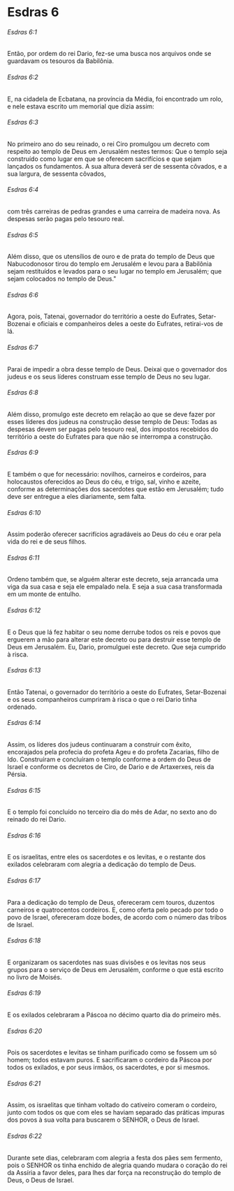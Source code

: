 # Esdras 6

###### Esdras 6:1

Então, por ordem do rei Dario, fez-se uma busca nos arquivos onde se guardavam os tesouros da Babilônia.

###### Esdras 6:2

E, na cidadela de Ecbatana, na província da Média, foi encontrado um rolo, e nele estava escrito um memorial que dizia assim:

###### Esdras 6:3

No primeiro ano do seu reinado, o rei Ciro promulgou um decreto com respeito ao templo de Deus em Jerusalém nestes termos: Que o templo seja construído como lugar em que se oferecem sacrifícios e que sejam lançados os fundamentos. A sua altura deverá ser de sessenta côvados, e a sua largura, de sessenta côvados,

###### Esdras 6:4

com três carreiras de pedras grandes e uma carreira de madeira nova. As despesas serão pagas pelo tesouro real.

###### Esdras 6:5

Além disso, que os utensílios de ouro e de prata do templo de Deus que Nabucodonosor tirou do templo em Jerusalém e levou para a Babilônia sejam restituídos e levados para o seu lugar no templo em Jerusalém; que sejam colocados no templo de Deus."

###### Esdras 6:6

Agora, pois, Tatenai, governador do território a oeste do Eufrates, Setar-Bozenai e oficiais e companheiros deles a oeste do Eufrates, retirai-vos de lá.

###### Esdras 6:7

Parai de impedir a obra desse templo de Deus. Deixai que o governador dos judeus e os seus líderes construam esse templo de Deus no seu lugar.

###### Esdras 6:8

Além disso, promulgo este decreto em relação ao que se deve fazer por esses líderes dos judeus na construção desse templo de Deus: Todas as despesas devem ser pagas pelo tesouro real, dos impostos recebidos do território a oeste do Eufrates para que não se interrompa a construção.

###### Esdras 6:9

E também o que for necessário: novilhos, carneiros e cordeiros, para holocaustos oferecidos ao Deus do céu, e trigo, sal, vinho e azeite, conforme as determinações dos sacerdotes que estão em Jerusalém; tudo deve ser entregue a eles diariamente, sem falta.

###### Esdras 6:10

Assim poderão oferecer sacrifícios agradáveis ao Deus do céu e orar pela vida do rei e de seus filhos.

###### Esdras 6:11

Ordeno também que, se alguém alterar este decreto, seja arrancada uma viga da sua casa e seja ele empalado nela. E seja a sua casa transformada em um monte de entulho.

###### Esdras 6:12

E o Deus que lá fez habitar o seu nome derrube todos os reis e povos que erguerem a mão para alterar este decreto ou para destruir esse templo de Deus em Jerusalém. Eu, Dario, promulguei este decreto. Que seja cumprido à risca.

###### Esdras 6:13

Então Tatenai, o governador do território a oeste do Eufrates, Setar-Bozenai e os seus companheiros cumpriram à risca o que o rei Dario tinha ordenado.

###### Esdras 6:14

Assim, os líderes dos judeus continuaram a construir com êxito, encorajados pela profecia do profeta Ageu e do profeta Zacarias, filho de Ido. Construíram e concluíram o templo conforme a ordem do Deus de Israel e conforme os decretos de Ciro, de Dario e de Artaxerxes, reis da Pérsia.

###### Esdras 6:15

E o templo foi concluído no terceiro dia do mês de Adar, no sexto ano do reinado do rei Dario.

###### Esdras 6:16

E os israelitas, entre eles os sacerdotes e os levitas, e o restante dos exilados celebraram com alegria a dedicação do templo de Deus.

###### Esdras 6:17

Para a dedicação do templo de Deus, ofereceram cem touros, duzentos carneiros e quatrocentos cordeiros. E, como oferta pelo pecado por todo o povo de Israel, ofereceram doze bodes, de acordo com o número das tribos de Israel.

###### Esdras 6:18

E organizaram os sacerdotes nas suas divisões e os levitas nos seus grupos para o serviço de Deus em Jerusalém, conforme o que está escrito no livro de Moisés.

###### Esdras 6:19

E os exilados celebraram a Páscoa no décimo quarto dia do primeiro mês.

###### Esdras 6:20

Pois os sacerdotes e levitas se tinham purificado como se fossem um só homem; todos estavam puros. E sacrificaram o cordeiro da Páscoa por todos os exilados, e por seus irmãos, os sacerdotes, e por si mesmos.

###### Esdras 6:21

Assim, os israelitas que tinham voltado do cativeiro comeram o cordeiro, junto com todos os que com eles se haviam separado das práticas impuras dos povos à sua volta para buscarem o SENHOR, o Deus de Israel.

###### Esdras 6:22

Durante sete dias, celebraram com alegria a festa dos pães sem fermento, pois o SENHOR os tinha enchido de alegria quando mudara o coração do rei da Assíria a favor deles, para lhes dar força na reconstrução do templo de Deus, o Deus de Israel.

